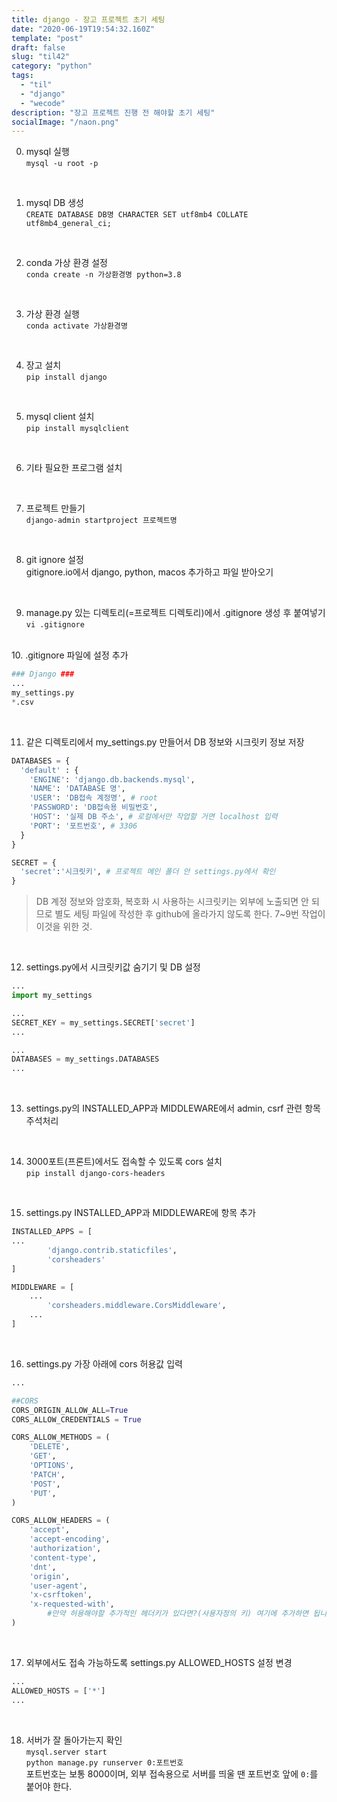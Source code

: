 ```yaml
---
title: django - 장고 프로젝트 초기 세팅
date: "2020-06-19T19:54:32.160Z"
template: "post"
draft: false
slug: "til42"
category: "python"
tags:
  - "til"
  - "django"
  - "wecode"
description: "장고 프로젝트 진행 전 해야할 초기 세팅"
socialImage: "/naon.png"
---
```



0. mysql 실행<br>
`mysql -u root -p`<br>
<br>

1. mysql DB 생성<br>
`CREATE DATABASE DB명 CHARACTER SET utf8mb4 COLLATE utf8mb4_general_ci;`<br>
<br>

2. conda 가상 환경 설정<br>
`conda create -n 가상환경명 python=3.8`<br>
<br>

3. 가상 환경 실행<br>
`conda activate 가상환경명`<br>
<br>

4. 장고 설치<br>
`pip install django`<br>
<br>

5. mysql client 설치<br>
`pip install mysqlclient`<br>
<br>

6. 기타 필요한 프로그램 설치<br>
<br>

7. 프로젝트 만들기<br>
`django-admin startproject 프로젝트명`<br>
<br>

8. git ignore 설정<br>
gitignore.io에서 django, python, macos 추가하고 파일 받아오기<br>
<br>

9. manage.py 있는 디렉토리(=프로젝트 디렉토리)에서 .gitignore 생성 후 붙여넣기<br>
`vi .gitignore`<br>
<br>
10. .gitignore 파일에 설정 추가

```python
### Django ###
...
my_settings.py
*.csv
```
<br>

11. 같은 디렉토리에서 my_settings.py 만들어서 DB 정보와 시크릿키 정보 저장

```python
DATABASES = {
  'default' : {
    'ENGINE': 'django.db.backends.mysql',
    'NAME': 'DATABASE 명',
    'USER': 'DB접속 계정명', # root
    'PASSWORD': 'DB접속용 비밀번호',
    'HOST': '실제 DB 주소', # 로컬에서만 작업할 거면 localhost 입력
    'PORT': '포트번호', # 3306
  }
}

SECRET = {
  'secret':'시크릿키', # 프로젝트 메인 폴더 안 settings.py에서 확인
}
```

> DB 계정 정보와 암호화, 복호화 시 사용하는 시크릿키는 외부에 노출되면 안 되므로 별도 세팅 파일에 작성한 후 github에 올라가지 않도록 한다. 7~9번 작업이 이것을 위한 것.

<br>

12. settings.py에서 시크릿키값 숨기기 및 DB 설정

```python
...
import my_settings

...
SECRET_KEY = my_settings.SECRET['secret']
...

...
DATABASES = my_settings.DATABASES
...
```
<br>

13. settings.py의 INSTALLED_APP과 MIDDLEWARE에서 admin, csrf 관련 항목 주석처리
<br>

14. 3000포트(프론트)에서도 접속할 수 있도록 cors 설치<br>
`pip install django-cors-headers`<br>
<br>

15. settings.py INSTALLED_APP과 MIDDLEWARE에 항목 추가

```python
INSTALLED_APPS = [
...
		'django.contrib.staticfiles',
		'corsheaders'
]

MIDDLEWARE = [
	...
		'corsheaders.middleware.CorsMiddleware',
	...
]
```
<br>

16. settings.py 가장 아래에 cors 허용값 입력

```python
...

##CORS
CORS_ORIGIN_ALLOW_ALL=True
CORS_ALLOW_CREDENTIALS = True

CORS_ALLOW_METHODS = (
    'DELETE',
    'GET',
    'OPTIONS',
    'PATCH',
    'POST',
    'PUT',
)

CORS_ALLOW_HEADERS = (
    'accept',
    'accept-encoding',
    'authorization',
    'content-type',
    'dnt',
    'origin',
    'user-agent',
    'x-csrftoken',
    'x-requested-with',
		#만약 허용해야할 추가적인 헤더키가 있다면?(사용자정의 키) 여기에 추가하면 됩니다.
)
```
<br>

17. 외부에서도 접속 가능하도록 settings.py ALLOWED_HOSTS 설정 변경

```python
...
ALLOWED_HOSTS = ['*']
...
```
<br>

18. 서버가 잘 돌아가는지 확인<br>
`mysql.server start`<br>
`python manage.py runserver 0:포트번호`<br>
포트번호는 보통 8000이며, 외부 접속용으로 서버를 띄울 땐 포트번호 앞에 `0:`를 붙어야 한다.